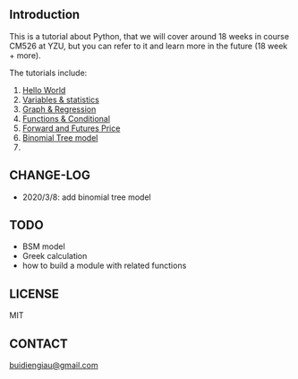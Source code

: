 
## Introduction

This is a tutorial about Python, that we will cover around 18 weeks in course CM526 at YZU, but you can refer to it and learn more in the future (18 week + more).

The tutorials include:

1. [Hello World](01_helloWorld.ipynb)
2. [Variables & statistics](02_varStats.ipynb)
3. [Graph & Regression](03_plotRegression.ipynb)
4. [Functions & Conditional](04_functionConditions.ipynb)
5. [Forward and Futures Price](05_forwardFuturesPrice.ipynb)
6. [Binomial Tree model](06_binomial.ipynb)
7. 

## CHANGE-LOG

- 2020/3/8: add binomial tree model


## TODO

- BSM model
- Greek calculation
- how to build a module with related functions

## LICENSE
MIT

## CONTACT
[buidiengiau@gmail.com](mailto:buidiengiau@gmail.com)